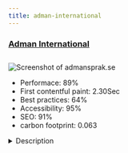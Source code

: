 ```yaml
---
title: adman-international
---
```


<div style="height: 3rem">
  <a href="http://admansprak.se"><h3>Adman International</h3></a>
</div>
<img loading="lazy" src="/images/thumbs/admansprak.se.jpg" alt="Screenshot of admansprak.se" />
<ul>
  <li>Performace: 89%</li>
  <li>
    First contentful paint:
    2.30Sec
  </li>
  <li>Best practices: 64%</li>
  <li>Accessibility: 95%</li>
  <li>SEO: 91%</li>
  <li>carbon footprint: 0.063</li>
</ul>
<details>
  <summary>Description</summary>
  <p>Adman International was founded in 1975 by Nael Toukan and is now Sweden's oldest translation agency. We are working closely with the country's foremost translators working on 265 different languages and dialects.
As an old player in the industry, it is natural for them to safeguard our relationship. The goal is by providing high quality translation services to build long-term relationships with our customers. And by fair terms for our employees build lasting relationships with our translators.
It's simple really, it is a translation service with extra love for the language.Freelances translators agency website work with 261 languages</p>
</details>

